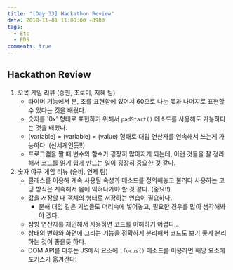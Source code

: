 ```yaml
---
title: "[Day 33] Hackathon Review"
date: 2018-11-01 11:00:00 +0900
tags:
  - Etc
  - FDS
comments: true
---
```


## Hackathon Review

1. 오목 게임 리뷰 (중원, 초로미, 지혜 팀)
   - 타이머 기능에서 분, 초를 표현함에 있어서 60으로 나눈 몫과 나머지로 표현할 수 있다는 것을 배웠다.
   - 숫자를 '0x' 형태로 표현하기 위해서 `padStart()` 메소드를 사용해도 가능하다는 것을 배웠다.
   - (variable) = (variable) = (value) 형태로 대입 연산자를 연속해서 쓰는게 가능하다. (신세계인듯!!)
   - 프로그램을 짤 때 변수와 함수가 굉장히 많아지게 되는데, 이런 것들을 잘 정리해서 코드를 읽기 쉽게 만드는 일이 굉장히 중요한 것 같다.
2. 숫자 야구 게임 리뷰 (슬비, 연제 팀)
   - 클래스를 이용해 계속 사용될 속성과 메소드를 정의해놓고 불러다 사용하는 코딩 방식은 계속해서 몸에 익혀나가야 할 것 같다. (중요!!)
   - 값을 저장할 때 객체의 형태로 저장하는 연습이 필요하다.
     - 분해 대입 같은 기법들도 머리속에 넣어놓고, 필요한 경우를 많이 생각해봐야 겠다.
   - 삼항 연산자를 체인해서 사용하면 코드를 이해하기 어렵다..
   - 상태의 변화와 화면에 그리는 기능을 정확하게 분리해서 코드도 보기 좋게 분리하는 것이 좋을듯 하다.
   - DOM API를 다루는 JS에서 요소에 `.focus()` 메소드를 이용하면 해당 요소에 포커스가 옮겨간다!